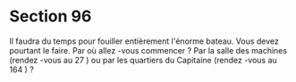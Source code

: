 # Section 96

Il faudra du temps pour fouiller entièrement l'énorme bateau. Vous devez pourtant le
faire. Par où allez -vous commencer ? Par  la salle des machines (rendez -vous au  27 ) ou
par les quartiers du Capitaine (rendez -vous au  164 ) ?